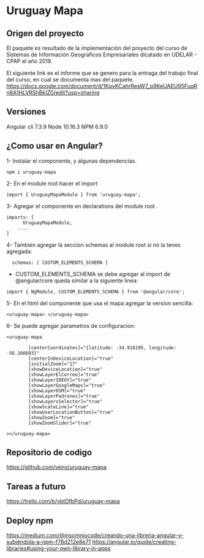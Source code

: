 
# Uruguay Mapa

## Origen del proyecto

El paquete es resultado de la implementación del proyecto del curso de Sistemas de Información Geograficos Empresariales dicatado en UDELAR - CPAP el año 2019.

El siguiente link es el informe que se genero para la entraga del trabajo final del curso, en cual se documenta mas del paquete. 
https://docs.google.com/document/d/1KpvKCahrResW7_p9KeUAEU95FuqRn8A1HLVRShBkIZ0/edit?usp=sharing

## Versiones

Angular cli 7.3.9
Node 10.16.3
NPM 6.9.0

## ¿Como usar en Angular?

1- Instalar el componente, y algunas dependencias.
```
npm i uruguay-mapa
```


2- En el module root hacer el import
```
import { UruguayMapaModule } from 'uruguay-mapa';
```

3- Agregar el componente en declarations del module root .
```
imports: [
      UruguayMapaModule,
    ....
]

```

4- Tambien agregar la seccion schemas al module root si no la tenes agregada:

```
  schemas: [ CUSTOM_ELEMENTS_SCHEMA ]
```
 * CUSTOM_ELEMENTS_SCHEMA  se debe agregar al import de @angular/core queda similar a la siguiente linea:
```
import { NgModule, CUSTOM_ELEMENTS_SCHEMA } from '@angular/core';
```


5- En el html del componente que usa el mapa agregar la version sencilla:
```
<uruguay-mapa> </uruguay-mapa> 
```

6- Se puede agregar parametros de configuracion:
```
<uruguay-mapa 

        [centerCoordinates]="{latitude: -34.918195, longitude: -56.166603}"
        [centerInDeviceLocation]="true"
        [initialZoom]="17"
        [showDeviceLocation]="true"
        [showLayerElCorreo]="true"
        [showLayerIDEUY]="true"
        [showLayerGoogleMaps]="true"
        [showLayerOSM]="true"
        [showLayerPadrones]="true"
        [showLayersSelector]="true"
        [showScaleLine]="true"
        [showUserLocationButton]="true"
        [showZoom]="true"
        [showZoomSlider]="true"

></uruguay-mapa> 
```

## Repositorio de codigo
https://github.com/veiro/uruguay-mapa

## Tareas a futuro
https://trello.com/b/ybtDfbPd/uruguay-mapa

## Deploy npm
https://medium.com/@insomniocode/creando-una-librería-angular-y-subiéndola-a-npm-f78d212e8e71
https://angular.io/guide/creating-libraries#using-your-own-library-in-apps